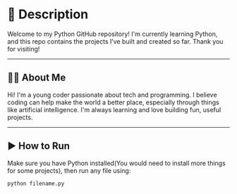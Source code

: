 # 🐍 Description

Welcome to my Python GitHub repository! I'm currently learning Python, and this repo contains the projects I’ve built and created so far. Thank you for visiting!

---

## 👨‍💻 About Me

Hi! I'm a young coder passionate about tech and programming. I believe coding can help make the world a better place, especially through things like artificial intelligence. I'm always learning and love building fun, useful projects.

---

## ▶️ How to Run

Make sure you have Python installed(You would need to install more things for some projects), then run any file using:

```bash
python filename.py
